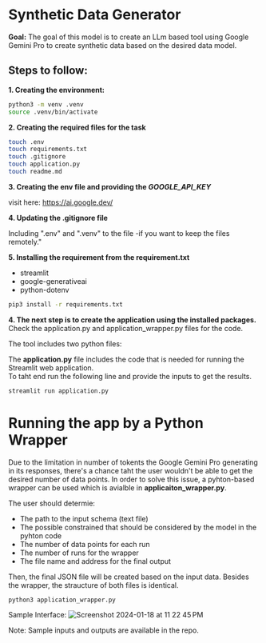 # Synthetic Data Generator
**Goal:** 
The goal of this model is to create an LLm based tool using Google Gemini Pro to create synthetic data based on the desired data model. 

## Steps to follow:

**1. Creating the environment:**

```bash
python3 -m venv .venv
source .venv/bin/activate
```

**2. Creating the required files for the task**

```bash
touch .env
touch requirements.txt
touch .gitignore
touch application.py
touch readme.md
```

**3. Creating the env file and providing the *GOOGLE_API_KEY***

visit here: https://ai.google.dev/

**4. Updating the .gitignore file**

Including ".env" and ".venv" to the file -if you want to keep the files remotely."

**5. Installing the requirement from the requirement.txt**
* streamlit
* google-generativeai
* python-dotenv

```bash
pip3 install -r requirements.txt
```

**4. The next step is to create the application using the installed packages.**
Check the application.py and application_wrapper.py files for the code.

The tool includes two python files:

The **application.py** file includes the code that is needed for running the Streamlit web application.\
To taht end run the following line and provide the inputs to get the results.

```bash
streamlit run application.py
```

# Running the app by a Python Wrapper
Due to the limitation in number of tokents the Google Gemini Pro generating in its responses, there's a chance taht the user wouldn't be able to get the desired number of data points. In order to solve this issue, a pyhton-based wrapper can be used which is avialble in **applicaiton_wrapper.py**.

The user should determie:
* The path to the input schema (text file)
* The possible constrained that should be considered by the model in the pyhton code
* The number of data points for each run
* The number of runs for the wrapper
* The file name and address for the final output

Then, the final JSON file will be created based on the input data. Besides the wrapper, the straucture of both files is identical.

```bash
python3 application_wrapper.py
```

Sample Interface:
![Screenshot 2024-01-18 at 11 22 45 PM](https://github.com/reabdi/llms/assets/45298432/b5a31bdf-cfa3-407f-b81c-19fe2bd21bda)


Note: Sample inputs and outputs are available in the repo. 
